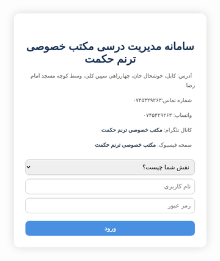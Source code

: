 
<html lang="fa" dir="rtl">
<head>
  <meta charset="UTF-8" />
  <title>سامانه مدیریت مکتب افغان</title>
  <link href="https://fonts.googleapis.com/css2?family=Vazirmatn&display=swap" rel="stylesheet" />
  <link
    rel="stylesheet"
    href="https://cdnjs.cloudflare.com/ajax/libs/font-awesome/6.0.0-beta3/css/all.min.css"
  />
  <style>
    * {
      font-family: 'Vazirmatn', sans-serif;
    }
    body {
      background: url('https://images.unsplash.com/photo-1577896851231-70ef18881754?ixlib=rb-4.0.3&auto=format&fit=crop&w=1350&q=80') no-repeat center center fixed;
      background-size: cover;
      margin: 0;
      display: flex;
      justify-content: center;
      align-items: center;
      min-height: 100vh;
      color: #3a3a3a;
    }
    .container,
    .admin-panel,
    .teacher-panel,
    .parent-panel {
      background-color: rgba(255, 255, 255, 0.95);
      border-radius: 15px;
      padding: 30px;
      width: 90%;
      max-width: 600px;
      box-shadow: 0 0 25px rgba(0, 0, 0, 0.15);
      text-align: center;
      color: #2c3e50;
    }
    h1,
    h2,
    h3 {
      color: #1d3557;
      margin-bottom: 15px;
    }
    input,
    select,
    textarea,
    button {
      font-family: 'Vazirmatn', sans-serif;
      font-size: 16px;
      border-radius: 10px;
      border: 1.5px solid #bbb;
      padding: 10px;
      width: 100%;
      box-sizing: border-box;
      margin-top: 10px;
      transition: border-color 0.3s, box-shadow 0.3s;
    }
    input:focus,
    select:focus,
    textarea:focus {
      outline: none;
      border-color: #6c757d;
      box-shadow: 0 0 8px rgba(108, 117, 125, 0.5);
    }
    button {
      background-color: #4a90e2;
      color: white;
      border: none;
      cursor: pointer;
      font-weight: 600;
      transition: background-color 0.3s ease;
      margin-top: 20px;
    }
    button:hover {
      background-color: #2c70c9;
    }
    .hidden {
      display: none;
    }
    .record {
      background: #f0f4f8;
      border: 1px solid #ddd;
      border-radius: 10px;
      padding: 15px;
      margin-top: 15px;
      text-align: right;
      box-shadow: inset 0 1px 3px #e1e8f0;
    }
    .record strong {
      color: #2c3e50;
    }
    .school-info {
      margin-top: 15px;
      text-align: right;
      font-size: 14px;
      line-height: 1.8;
      color: #555;
    }
    .school-info i {
      margin-left: 8px;
      color: #4a90e2;
    }
    .school-info a {
      color: #2c3e50;
      text-decoration: none;
      font-weight: 600;
    }
    .school-info a:hover {
      text-decoration: underline;
    }
    .user-list {
      text-align: right;
      margin-top: 20px;
    }
    .user-item {
      background: #e9eff5;
      padding: 10px;
      border-radius: 10px;
      margin-top: 10px;
      display: flex;
      justify-content: flex-start;
      align-items: center;
      gap: 10px;
      direction: rtl;
    }
    .user-item input {
      width: 40%;
      padding: 8px;
      border-radius: 6px;
      border: 1px solid #bbb;
    }
    .user-item button {
      padding: 6px 14px;
      width: auto;
      font-size: 14px;
      border-radius: 6px;
      background-color: #2980b9;
      border: none;
      cursor: pointer;
      color: #fff;
      transition: background-color 0.25s ease;
    }
    .user-item button:hover {
      background-color: #1c5980;
    }
    /* معلم: لیست شاگردان ثبت شده */
    #teacherRecords p {
      background-color: #dbe9f4;
      border-radius: 8px;
      padding: 10px;
      margin-top: 8px;
      cursor: pointer;
      color: #2c3e50;
      font-weight: 600;
      transition: background-color 0.3s ease;
    }
    #teacherRecords p:hover {
      background-color: #a8c4e9;
    }
    /* پنل ویرایش و حذف */
    #editRecordPanel {
      background: #f7faff;
      border: 1px solid #a3b1c6;
      border-radius: 15px;
      margin-top: 20px;
      padding: 20px;
      text-align: right;
      box-shadow: 0 0 15px rgba(0, 0, 0, 0.05);
    }
    #editRecordPanel input,
    #editRecordPanel select,
    #editRecordPanel textarea {
      margin-top: 10px;
    }
    #editRecordPanel button {
      width: auto;
      margin-top: 15px;
      padding: 10px 25px;
      font-size: 15px;
      background-color: #e74c3c;
      border-radius: 8px;
    }
    #editRecordPanel button:hover {
      background-color: #c0392b;
    }
    #editRecordPanel .save-btn {
      background-color: #27ae60;
      margin-left: 10px;
    }
    #editRecordPanel .save-btn:hover {
      background-color: #1e8449;
    }
  </style>
</head>
<body>
  <div class="container" id="login-panel">
    <h1>سامانه مدیریت درسی مکتب خصوصی ترنم حکمت</h1>
    <div class="school-info">
      <p><i class="fas fa-map-marker-alt"></i> آدرس: کابل، خوشحال خان، چهارراهی سپین کلی، وسط کوچه مسجد امام رضا</p>
      <p><i class="fas fa-phone"></i> شماره تماس:۰۷۴۵۳۲۹۲۶۳  </p>
      <p><i class="fab fa-whatsapp"></i> واتساپ: ۰۷۴۵۳۲۹۲۶۳</p>
      <p><i class="fab fa-telegram"></i> کانال تلگرام: <a href="#" target="_blank">مکتب خصوصی ترنم حکمت </a></p>
      <p><i class="fab fa-facebook"></i> صفحه فیسبوک: <a href="#" target="_blank">مکتب خصوصی ترنم حکمت </a></p>
    </div>
    <select id="userTypeSelect" required>
      <option value="" disabled selected>نقش شما چیست؟</option>
      <option value="admin">مدیر</option>
      <option value="teacher">معلم</option>
      <option value="parent">والدین</option>
    </select>
    <input type="text" id="username" placeholder="نام کاربری" autocomplete="off" />
    <input type="password" id="password" placeholder="رمز عبور" autocomplete="off" />
    <button onclick="handleLogin()">ورود</button>
  </div>

  <div class="admin-panel hidden" id="admin-panel">
    <h2>پنل مدیریت</h2>
    <h3>افزودن معلم</h3>
    <input type="text" id="teacherUser" placeholder="نام کاربری معلم" autocomplete="off" />
    <input type="password" id="teacherPass" placeholder="رمز عبور معلم" autocomplete="off" />
    <button onclick="registerSpecificUser('teacher')">ثبت معلم</button>
    <div id="teacherList" class="user-list"></div>

    <h3>افزودن والد</h3>
    <input type="text" id="parentUser" placeholder="نام کاربری والد" autocomplete="off" />
    <input type="password" id="parentPass" placeholder="رمز عبور والد" autocomplete="off" />
    <button onclick="registerSpecificUser('parent')">ثبت والد</button>
    <div id="parentList" class="user-list"></div>

    <button onclick="logout()">خروج</button>
  </div>

  <div class="teacher-panel hidden" id="teacher-panel">
    <h2>پنل معلم</h2>
    <input type="text" id="studentName" placeholder="نام شاگرد" autocomplete="off" />
    <input type="text" id="studentFather" placeholder="نام پدر شاگرد" autocomplete="off" />
    <select id="grade">
      <option value="" disabled selected>انتخاب صنف</option>
      <script>
        for (let i = 1; i <= 12; i++) {
          document.write(`<option value="${i}الف">صنف ${i} الف</option><option value="${i}ب">صنف ${i} ب</option>`);
        }
      </script>
    </select>
    <input type="text" id="subject" placeholder="مضمون" autocomplete="off" />
    <select id="performance">
      <option value="عالی">عالی</option>
      <option value="متوسط">متوسط</option>
      <option value="ضعیف">ضعیف</option>
    </select>
    <textarea id="extraNote" placeholder="توضیحات اضافی"></textarea>
    <input type="date" id="recordDate" />
    <button onclick="submitStudentData()">ثبت آمار</button>

    <div id="teacherRecords"></div>

    <div id="editRecordPanel" class="hidden">
      <h3>ویرایش آمار شاگرد</h3>
      <input type="text" id="editStudentName" placeholder="نام شاگرد" autocomplete="off" />
      <input type="text" id="editStudentFather" placeholder="نام پدر شاگرد" autocomplete="off" />
      <select id="editGrade">
        <option value="" disabled>انتخاب صنف</option>
        <script>
          for (let i = 1; i <= 12; i++) {
            document.write(
              `<option value="${i}الف">صنف ${i} الف</option><option value="${i}ب">صنف ${i} ب</option>`
            );
          }
        </script>
      </select>
      <input type="text" id="editSubject" placeholder="مضمون" autocomplete="off" />
      <select id="editPerformance">
        <option value="عالی">عالی</option>
        <option value="متوسط">متوسط</option>
        <option value="ضعیف">ضعیف</option>
      </select>
      <textarea id="editExtraNote" placeholder="توضیحات اضافی"></textarea>
      <input type="date" id="editRecordDate" />
      <br />
      <button class="save-btn" onclick="saveEditedRecord()">ذخیره تغییرات</button>
      <button onclick="cancelEdit()">لغو</button>
    </div>

    <button onclick="logout()">خروج</button>
  </div>

  <div class="parent-panel hidden" id="parent-panel">
    <h2>پنل والدین</h2>
    <div id="studentInfo"></div>
    <button onclick="logout()">خروج</button>
  </div>

  <script>
    let users = JSON.parse(localStorage.getItem('users')) || {
      admin: { admin: 'admin@123' },
      teacher: {},
      parent: {},
    };
    let studentRecords = JSON.parse(localStorage.getItem('records')) || [];
    let currentUser = null;
    let currentRole = null;
    let editingIndex = null;

    function saveData() {
      localStorage.setItem('users', JSON.stringify(users));
      localStorage.setItem('records', JSON.stringify(studentRecords));
    }

    function handleLogin() {
      const username = document.getElementById('username').value.trim();
      const password = document.getElementById('password').value.trim();
      const userType = document.getElementById('userTypeSelect').value;

      if (!userType) {
        alert('لطفاً نقش خود را انتخاب کنید.');
        return;
      }

      if (users[userType][username] === password) {
        currentUser = username;
        currentRole = userType;
        showPanel(userType);
      } else {
        alert('نام کاربری یا رمز عبور اشتباه است.');
      }
    }

    function showPanel(role) {
      document.getElementById('login-panel').classList.add('hidden');
      document.getElementById('admin-panel').classList.add('hidden');
      document.getElementById('teacher-panel').classList.add('hidden');
      document.getElementById('parent-panel').classList.add('hidden');

      if (role === 'admin') {
        document.getElementById('admin-panel').classList.remove('hidden');
        refreshUserLists();
      } else if (role === 'teacher') {
        document.getElementById('teacher-panel').classList.remove('hidden');
        showTeacherRecords();
      } else if (role === 'parent') {
        document.getElementById('parent-panel').classList.remove('hidden');
        showParentInfo();
      }
    }

    function logout() {
      currentUser = null;
      currentRole = null;
      editingIndex = null;
      document.getElementById('username').value = '';
      document.getElementById('password').value = '';
      document.getElementById('userTypeSelect').value = '';
      document.getElementById('login-panel').classList.remove('hidden');
      document.getElementById('admin-panel').classList.add('hidden');
      document.getElementById('teacher-panel').classList.add('hidden');
      document.getElementById('parent-panel').classList.add('hidden');
      clearTeacherFields();
      clearEditPanel();
    }

    function registerSpecificUser(type) {
      let userInput = type === 'teacher' ? 'teacherUser' : 'parentUser';
      let passInput = type === 'teacher' ? 'teacherPass' : 'parentPass';
      let username = document.getElementById(userInput).value.trim();
      let password = document.getElementById(passInput).value.trim();

      if (!username || !password) {
        alert('لطفاً نام کاربری و رمز عبور را وارد کنید.');
        return;
      }
      if (users[type][username]) {
        alert('نام کاربری تکراری است.');
        return;
      }

      users[type][username] = password;
      saveData();
      alert(`کاربر ${type} با موفقیت ثبت شد.`);
      document.getElementById(userInput).value = '';
      document.getElementById(passInput).value = '';
      refreshUserLists();
    }

    function refreshUserLists() {
      const teacherList = document.getElementById('teacherList');
      const parentList = document.getElementById('parentList');

      teacherList.innerHTML = '';
      for (const t in users.teacher) {
        const div = document.createElement('div');
        div.textContent = t;
        teacherList.appendChild(div);
      }

      parentList.innerHTML = '';
      for (const p in users.parent) {
        const div = document.createElement('div');
        div.textContent = p;
        parentList.appendChild(div);
      }
    }

    // معلم: ثبت آمار جدید
    function submitStudentData() {
      const studentName = document.getElementById('studentName').value.trim();
      const studentFather = document.getElementById('studentFather').value.trim();
      const grade = document.getElementById('grade').value;
      const subject = document.getElementById('subject').value.trim();
      const performance = document.getElementById('performance').value;
      const extraNote = document.getElementById('extraNote').value.trim();
      const recordDate = document.getElementById('recordDate').value;

      if (!studentName || !studentFather || !grade || !subject || !performance || !recordDate) {
        alert('لطفاً همه فیلدهای ضروری را پر کنید.');
        return;
      }

      // اعتبارسنجی تطابق نام پدر شاگرد با نام والد ثبت شده (اگر والد ثبت شده باشد)
      let parentExists = false;
      for (const p in users.parent) {
        if (p === studentFather) {
          parentExists = true;
          break;
        }
      }
      if (!parentExists) {
        alert('نام پدر شاگرد با هیچ والد ثبت شده‌ای مطابقت ندارد.');
        return;
      }

      studentRecords.push({
        teacher: currentUser,
        studentName,
        studentFather,
        grade,
        subject,
        performance,
        extraNote,
        recordDate,
      });
      saveData();
      alert('آمار شاگرد با موفقیت ثبت شد.');
      clearTeacherFields();
      showTeacherRecords();
    }

    function clearTeacherFields() {
      document.getElementById('studentName').value = '';
      document.getElementById('studentFather').value = '';
      document.getElementById('grade').value = '';
      document.getElementById('subject').value = '';
      document.getElementById('performance').value = 'عالی';
      document.getElementById('extraNote').value = '';
      document.getElementById('recordDate').value = '';
    }

    function showTeacherRecords() {
      const recordsDiv = document.getElementById('teacherRecords');
      recordsDiv.innerHTML = '<h3>آمار ثبت شده</h3>';
      const filteredRecords = studentRecords.filter(r => r.teacher === currentUser);

      if (filteredRecords.length === 0) {
        recordsDiv.innerHTML += '<p>هیچ آمار ثبت شده‌ای وجود ندارد.</p>';
        return;
      }

      filteredRecords.forEach((rec, idx) => {
        const p = document.createElement('p');
        p.textContent = `شاگرد: ${rec.studentName} - صنف: ${rec.grade} - مضمون: ${rec.subject}`;
        p.style.cursor = 'pointer';
        p.onclick = () => openEditPanel(idx);
        recordsDiv.appendChild(p);
      });
    }

    function openEditPanel(index) {
      editingIndex = index;
      const rec = studentRecords[index];
      document.getElementById('editStudentName').value = rec.studentName;
      document.getElementById('editStudentFather').value = rec.studentFather;
      document.getElementById('editGrade').value = rec.grade;
      document.getElementById('editSubject').value = rec.subject;
      document.getElementById('editPerformance').value = rec.performance;
      document.getElementById('editExtraNote').value = rec.extraNote;
      document.getElementById('editRecordDate').value = rec.recordDate;
      document.getElementById('editRecordPanel').classList.remove('hidden');
    }

    function cancelEdit() {
      editingIndex = null;
      clearEditPanel();
    }

    function clearEditPanel() {
      document.getElementById('editStudentName').value = '';
      document.getElementById('editStudentFather').value = '';
      document.getElementById('editGrade').value = '';
      document.getElementById('editSubject').value = '';
      document.getElementById('editPerformance').value = 'عالی';
      document.getElementById('editExtraNote').value = '';
      document.getElementById('editRecordDate').value = '';
      document.getElementById('editRecordPanel').classList.add('hidden');
    }

    function saveEditedRecord() {
      if (editingIndex === null) return;

      const editedName = document.getElementById('editStudentName').value.trim();
      const editedFather = document.getElementById('editStudentFather').value.trim();
      const editedGrade = document.getElementById('editGrade').value;
      const editedSubject = document.getElementById('editSubject').value.trim();
      const editedPerformance = document.getElementById('editPerformance').value;
      const editedExtraNote = document.getElementById('editExtraNote').value.trim();
      const editedDate = document.getElementById('editRecordDate').value;

      if (!editedName || !editedFather || !editedGrade || !editedSubject || !editedPerformance || !editedDate) {
        alert('لطفاً همه فیلدهای ضروری را پر کنید.');
        return;
      }

      // اعتبارسنجی تطابق نام پدر شاگرد با نام والد ثبت شده (اگر والد ثبت شده باشد)
      let parentExists = false;
      for (const p in users.parent) {
        if (p === editedFather) {
          parentExists = true;
          break;
        }
      }
      if (!parentExists) {
        alert('نام پدر شاگرد با هیچ والد ثبت شده‌ای مطابقت ندارد.');
        return;
      }

      studentRecords[editingIndex] = {
        ...studentRecords[editingIndex],
        studentName: editedName,
        studentFather: editedFather,
        grade: editedGrade,
        subject: editedSubject,
        performance: editedPerformance,
        extraNote: editedExtraNote,
        recordDate: editedDate,
      };
      saveData();
      alert('آمار شاگرد با موفقیت ویرایش شد.');
      clearEditPanel();
      showTeacherRecords();
      editingIndex = null;
    }

    function showParentInfo() {
      const div = document.getElementById('studentInfo');
      div.innerHTML = '';
      const myRecords = studentRecords.filter(r => r.studentFather === currentUser);
      if (myRecords.length === 0) {
        div.textContent = 'هیچ آمار مرتبطی یافت نشد.';
        return;
      }
      myRecords.forEach(rec => {
        const d = document.createElement('div');
        d.className = 'record';
        d.innerHTML = `
          <strong>شاگرد:</strong> ${rec.studentName} <br/>
          <strong>صنف:</strong> ${rec.grade} <br/>
          <strong>مضمون:</strong> ${rec.subject} <br/>
          <strong>عملکرد:</strong> ${rec.performance} <br/>
          <strong>توضیحات:</strong> ${rec.extraNote} <br/>
          <strong>تاریخ ثبت:</strong> ${rec.recordDate}
        `;
        div.appendChild(d);
      });
    }
  </script>
</body>
</html>
